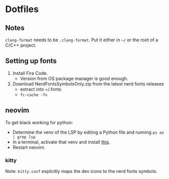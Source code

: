 # Dotfiles

## Notes

`clang-format` needs to be `.clang-format`.  Put it either in `~/` or the root of a C/C++ project.

## Setting up fonts

1. Install Fira Code.
   * Version from OS package manager is good enough.
2. Download NerdFontsSymbolsOnly.zip from the latest nerd fonts releases
   * extract into ~/.fonts
   * `fc-cache -fv`

## neovim

To get black working for python:

* Determine the venv of the LSP by editing a Python file and running `ps ax | grep lsp`
* In a terminal, activate that venv and install [this](https://github.com/python-lsp/python-lsp-black).
* Restart neovim.

### kitty

Note: `kitty.conf` explicitly maps the dev icons to the nerd fonts symbols.
